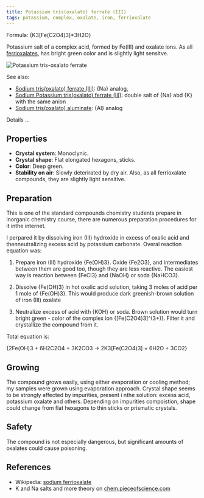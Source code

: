 ```yaml
---
title: Potassium tris(oxalato) ferrate (III)
tags: potassium, complex, oxalate, iron, ferrioxalate
---
```

Formula: {K3[Fe(C2O4)3]*3H2O}

Potassium salt of a complex acid, formed by Fe(III) and oxalate ions. As all [ferrioxalates](@root/crystals/tags/ferrioxalate/), has bright green color and is slightly light sensitve.

![Potassium tris-oxalato ferrate](@root/crystals/images/potassium-trioxalato-ferrate/dsc02946.jpg)

See also:

* [Sodium tris(oxalato) ferrate (III)](@root/crystals/images/sodium-trioxalatoferrate//): {Na} analog,
* [Sodium Potassium tris(oxalato) ferrate (III)](@root/crystals/images/sodium-potassium-trioxalatoferrate//): double salt of {Na} abd {K} with the same anion
* [Sodium tris(oxalato) aluminate](@root/crystals/images/potassium-trioxalato-aluminate//): {Al} analog

<span class="cut">Details ...</span>

## Properties
* **Crystal system**:
  Monoclynic.
* **Crystal shape**:
  Flat elongated hexagons, sticks.
* **Color**:
  Deep green.
* **Stability on air**:
  Slowly deterirated by dry air. Also, as all ferrioxalate compounds, they are slightly light sensitive.

## Preparation
This is one of the standard compounds chemistry students prepare in inorganic chemistry course, there are numerous preparation procedures for it inthe internet.

I perpared it by dissolving iron (III) hydroxide in excess of oxalic acid and thenneutralizing excess acid by potassium carbonate. Overal reaction equation was:

1. Prepare iron (III) hydroxide {Fe(OH)3}. Oxide {Fe2O3}, and intermediates between them are good too, though they are less reactive. The easiest way is reaction between {FeCl3} and {NaOH} or soda {NaHCO3}.

2. Dissolve {Fe(OH)3} in hot oxalic acid solution, taking 3 moles of acid per 1 mole of {Fe(OH)3}. This would produce dark greenish-brown solution of iron (III) oxalate

3. Neutralize excess of acid with {KOH} or soda. Brown solution would turn bright green - color of the complex ion {[Fe(C2O4)3]^(3+)}. Filter it and crystallize the compound from it.

Total equation is:

{2Fe(OH)3 + 6H2C2O4 + 3K2CO3 -> 2K3[Fe(C2O4)3] + 6H2O + 3CO2}

## Growing
The compound grows easily, using either evaporation or cooling method; my samples were grown using evaporation approach.
Crystal shape seems to be strongly affected by impurities, present i nthe solution: excess acid, potassium oxalate and others. Depending on impurities compoistion, shape could change from flat hexagons to thin sticks or prismatic crystals.

## Safety
The compound is not especially dangerous, but significant amounts of oxalates could cause poisoning.

## References
* Wikipedia: [sodium ferrioxalate](https://en.wikipedia.org/wiki/Potassium_ferrioxalate)
* K and Na salts and more theory on [chem.pieceofscience.com](http://chem.pieceofscience.com/?p=416)
